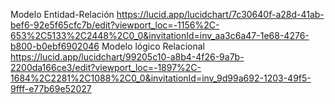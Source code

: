 Modelo Entidad-Relación https://lucid.app/lucidchart/7c30640f-a28d-41ab-bef6-92e5f65cfc7b/edit?viewport_loc=-1156%2C-653%2C5133%2C2448%2C0_0&invitationId=inv_aa3c6a47-1e68-4276-b800-b0ebf6902046
Modelo lógico Relacional https://lucid.app/lucidchart/99205c10-a8b4-4f26-9a7b-2200da166ce3/edit?viewport_loc=-1897%2C-1684%2C2281%2C1088%2C0_0&invitationId=inv_9d99a692-1203-49f5-9fff-e77b69e52027
